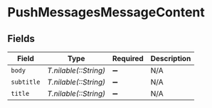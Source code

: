 # PushMessagesMessageContent


## Fields

| Field                 | Type                  | Required              | Description           |
| --------------------- | --------------------- | --------------------- | --------------------- |
| `body`                | *T.nilable(::String)* | :heavy_minus_sign:    | N/A                   |
| `subtitle`            | *T.nilable(::String)* | :heavy_minus_sign:    | N/A                   |
| `title`               | *T.nilable(::String)* | :heavy_minus_sign:    | N/A                   |
